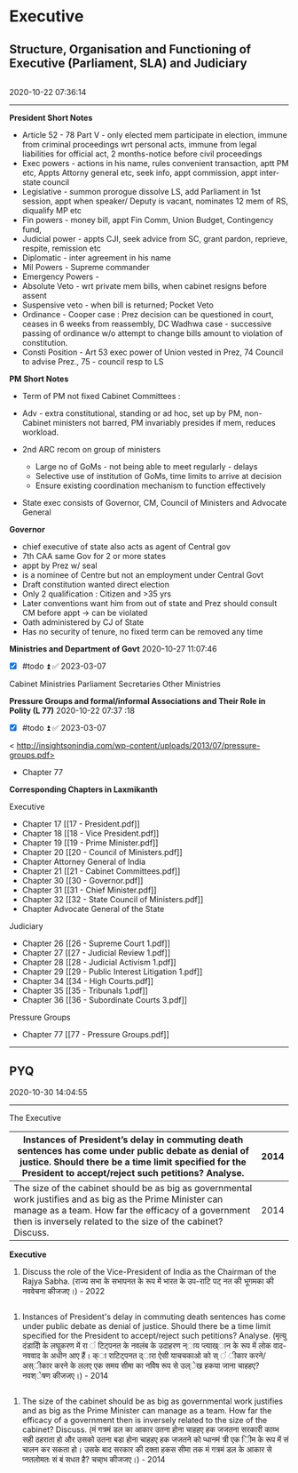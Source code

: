 # Executive

## Structure, Organisation and Functioning of Executive (Parliament, SLA) and Judiciary

```toc
```

2020-10-22 07:36:14

---

**President Short Notes**
- Article 52 - 78 Part V - only elected mem participate in election, immune from criminal proceedings wrt personal acts, immune from legal liabilities for official act, 2 months-notice before civil proceedings
- Exec powers - actions in his name, rules convenient transaction, aptt PM etc, Appts Attorny general etc, seek info, appt commission, appt inter-state council
- Legislative - summon prorogue dissolve LS, add Parliament in 1st session, appt when speaker/ Deputy is vacant, nominates 12 mem of RS, diqualify MP etc
- Fin powers - money bill, appt Fin Comm, Union Budget, Contingency fund,
- Judicial power - appts CJI, seek advice from SC, grant pardon, reprieve, respite, remission etc
- Diplomatic - inter agreement in his name
- Mil Powers - Supreme commander
- Emergency Powers -
- Absolute Veto - wrt private mem bills, when cabinet resigns before assent
- Suspensive veto - when bill is returned; Pocket Veto
- Ordinance - Cooper case : Prez decision can be questioned in court, ceases in 6 weeks from reassembly, DC Wadhwa case - successive passing of ordinance w/o attempt to change bills amount to violation of constitution.
- Consti Position - Art 53 exec power of Union vested in Prez, 74 Council to advise Prez., 75 - council resp to LS

**PM Short Notes**
- Term of PM not fixed
Cabinet Committees :
- Adv - extra constitutional, standing or ad hoc, set up by PM, non-Cabinet ministers not barred, PM invariably presides if mem, reduces workload.
- 2nd ARC recom on group of ministers
    - Large no of GoMs - not being able to meet regularly - delays
    - Selective use of institution of GoMs, time limits to arrive at decision
    - Ensure existing coordination mechanism to function effectively

- State exec consists of Governor, CM, Council of Ministers and Advocate General

**Governor**
- chief executive of state also acts as agent of Central gov
- 7th CAA same Gov for 2 or more states
- appt by Prez w/ seal
- is a nominee of Centre but not an employment under Central Govt
- Draft constitution wanted direct election
- Only 2 qualification : Citizen and >35 yrs
- Later conventions want him from out of state and Prez should consult CM before appt -> can be violated
- Oath administered by CJ of State
- Has no security of tenure, no fixed term can be removed any time

**Ministries and Department of Govt**
2020-10-27 11:07:46

- [x]  #todo ⏫ ✅ 2023-03-07

Cabinet Ministries
Parliament Secretaries
Other Ministries

**Pressure Groups and formal/informal Associations and Their Role in Polity (L 77)**
2020-10-22 07:37 :18

- [x]  #todo ⏫ ✅ 2023-03-07

< http://insightsonindia.com/wp-content/uploads/2013/07/pressure-groups.pdf>
- Chapter 77 


**Corresponding Chapters in Laxmikanth** 

Executive 
- Chapter 17 [[17 - President.pdf]]
- Chapter 18 [[18 - Vice President.pdf]]
- Chapter 19 [[19 - Prime Minister.pdf]]
- Chapter 20  [[20 - Council of Ministers.pdf]]
- Chapter    Attorney General of India
- Chapter 21 [[21 - Cabinet Committees.pdf]]
- Chapter 30 [[30 - Governor.pdf]]
- Chapter 31 [[31 - Chief Minister.pdf]]
- Chapter 32 [[32 - State Council of Ministers.pdf]]
- Chapter   Advocate General of the State

Judiciary 
- Chapter 26 [[26 - Supreme Court 1.pdf]]
- Chapter 27 [[27 - Judicial Review 1.pdf]]
- Chapter 28 [[28 - Judicial Activism 1.pdf]]
- Chapter 29 [[29 - Public Interest Litigation 1.pdf]]
- Chapter 34 [[34 - High Courts.pdf]]
- Chapter 35 [[35 - Tribunals 1.pdf]]
- Chapter 36 [[36 - Subordinate Courts 3.pdf]]

Pressure Groups 
- Chapter 77  [[77 - Pressure Groups.pdf]]



---


## PYQ

2020-10-30 14:04:55

---

The Executive

|     Instances of   President’s delay in commuting death sentences has come under public debate   as denial of justice. Should there be a time limit specified for the   President to accept/reject such petitions? Analyse.                                 |     2014    |
|-------------------------------------------------------------------------------------------------------------------------------------------------------------------------------------------------------------------------------------------------------------|-------------|
|     The size of the   cabinet should be as big as governmental work justifies and as big as the   Prime Minister can manage as a team. How far the efficacy of a government   then is inversely related to the size of the cabinet? Discuss.                |     2014    |

**Executive**

1. Discuss the role of the Vice-President of India as the Chairman of the Rajya Sabha. (राज्य सभा के सभापनत के रूप में भारत के उप-राटि पट् नत की भूगमका की नववेचना कीजजए।) - 2022

```ad-Answer

```

1. Instances of President's delay in commuting death sentences has come under public debate as denial of justice. Should there be a time limit specified for the President to accept/reject such petitions? Analyse. (मृत्यु दंडादेिो के लघूकरण में रा ं टिट्पनत के नवलंब के उदाहरण न्ाय प्त्याख्ान के रूप में लोक वाद-नववाद के अधीन आए हैं। क्ा राटिट्पनत द्ारा ऐसी याचचकाओ को स् ं ीकार करने/अस्ीकार करने के ललए एक समय सीमा का नविेष रूप से उल्ेख हकया जाना चाहहए? नवश्ेषण कीजजए।) - 2014

```ad-Answer

```

1. The size of the cabinet should be as big as governmental work justifies and as big as the Prime Minister can manage as a team. How far the efficacy of a government then is inversely related to the size of the cabinet? Discuss. (मं गत्रमं डल का आकार उतना होना चाहहए हक जजतना सरकारी काय्भ सही ठहराता हो और उसको उतना बडा होना चाहहए हक जजतने को प्धानमं त्री एक िीम के रूप में सं चालन कर सकता हो। उसके बाद सरकार की दक्ता हकस सीमा तक मं गत्रमं डल के आकार से प्नतलोमतः सं बं सधत है? चचा्भ कीजजए।) - 2014

```ad-Answer

```